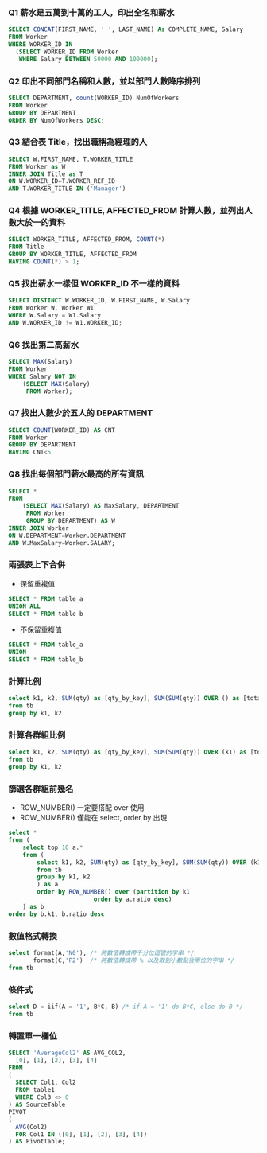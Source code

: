 ### Q1 薪水是五萬到十萬的工人，印出全名和薪水
```sql
SELECT CONCAT(FIRST_NAME, ' ', LAST_NAME) As COMPLETE_NAME, Salary
FROM Worker 
WHERE WORKER_ID IN 
  (SELECT WORKER_ID FROM Worker 
   WHERE Salary BETWEEN 50000 AND 100000);
```
### Q2 印出不同部門名稱和人數，並以部門人數降序排列
```sql
SELECT DEPARTMENT, count(WORKER_ID) NumOfWorkers 
FROM Worker 
GROUP BY DEPARTMENT 
ORDER BY NumOfWorkers DESC;
```
### Q3 結合表 Title，找出職稱為經理的人
```sql
SELECT W.FIRST_NAME, T.WORKER_TITLE
FROM Worker as W
INNER JOIN Title as T
ON W.WORKER_ID=T.WORKER_REF_ID
AND T.WORKER_TITLE IN ('Manager')
```
### Q4 根據 WORKER_TITLE, AFFECTED_FROM 計算人數，並列出人數大於一的資料
```sql
SELECT WORKER_TITLE, AFFECTED_FROM, COUNT(*)
FROM Title
GROUP BY WORKER_TITLE, AFFECTED_FROM
HAVING COUNT(*) > 1;
```
### Q5 找出薪水一樣但 WORKER_ID 不一樣的資料
```sql
SELECT DISTINCT W.WORKER_ID, W.FIRST_NAME, W.Salary 
FROM Worker W, Worker W1 
WHERE W.Salary = W1.Salary 
AND W.WORKER_ID != W1.WORKER_ID;
```
### Q6 找出第二高薪水
```sql
SELECT MAX(Salary)
FROM Worker
WHERE Salary NOT IN 
	(SELECT MAX(Salary)
	 FROM Worker);
```
### Q7 找出人數少於五人的 DEPARTMENT
```sql
SELECT COUNT(WORKER_ID) AS CNT
FROM Worker
GROUP BY DEPARTMENT
HAVING CNT<5
```
### Q8 找出每個部門薪水最高的所有資訊
```sql
SELECT * 
FROM
	(SELECT MAX(Salary) AS MaxSalary, DEPARTMENT
	 FROM Worker
	 GROUP BY DEPARTMENT) AS W
INNER JOIN Worker
ON W.DEPARTMENT=Worker.DEPARTMENT
AND W.MaxSalary=Worker.SALARY;
```
### 兩張表上下合併
* 保留重複值
```sql
SELECT * FROM table_a
UNION ALL
SELECT * FROM table_b
```
* 不保留重複值
```sql
SELECT * FROM table_a
UNION
SELECT * FROM table_b
```
### 計算比例
```sql
select k1, k2, SUM(qty) as [qty_by_key], SUM(SUM(qty)) OVER () as [total_qty], SUM(qty) / SUM(SUM(qty)) OVER () AS [ratio]
from tb
group by k1, k2
```
### 計算各群組比例
```sql
select k1, k2, SUM(qty) as [qty_by_key], SUM(SUM(qty)) OVER (k1) as [total_qty], SUM(qty) / SUM(SUM(qty)) OVER (k1) AS [ratio]
from tb
group by k1, k2
```
### 篩選各群組前幾名
* ROW_NUMBER() 一定要搭配 over 使用
* ROW_NUMBER() 僅能在 select, order by 出現
```sql
select *
from (
	select top 10 a.*
	from (
		select k1, k2, SUM(qty) as [qty_by_key], SUM(SUM(qty)) OVER (k1) as [total_qty], SUM(qty) / SUM(SUM(qty)) OVER (k1) AS [ratio]
		from tb 
		group by k1, k2
		) as a
		order by ROW_NUMBER() over (partition by k1
					    order by a.ratio desc)
	) as b
order by b.k1, b.ratio desc
```
### 數值格式轉換
```sql
select format(A,'N0'), /* 將數值轉成帶千分位逗號的字串 */
       format(C,'P2')  /* 將數值轉成帶 % 以及取到小數點後兩位的字串 */
from tb
```
### 條件式
```sql
select D = iif(A = '1', B*C, B) /* if A = '1' do B*C, else do B */
from tb
```
### 轉置單一欄位
```sql
SELECT 'AverageCol2' AS AVG_COL2,   
  [0], [1], [2], [3], [4]  
FROM  
(
  SELECT Col1, Col2   
  FROM table1
  WHERE Col3 <> 0
) AS SourceTable  
PIVOT  
(  
  AVG(Col2)  
  FOR Col1 IN ([0], [1], [2], [3], [4])  
) AS PivotTable; 
```

